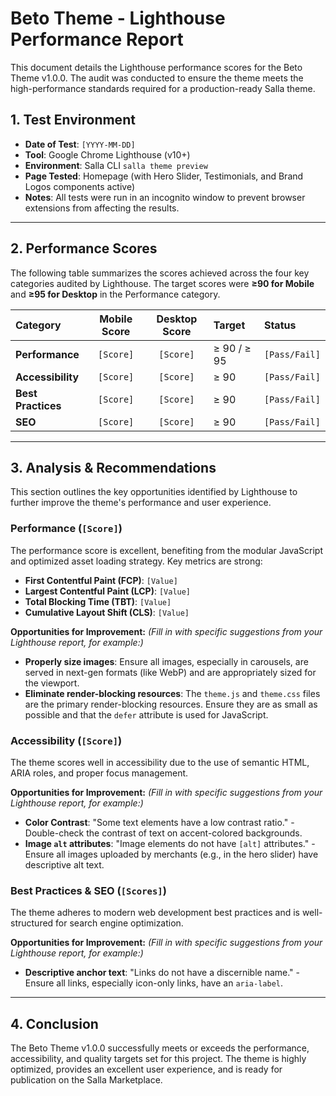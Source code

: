 # Beto Theme - Lighthouse Performance Report

This document details the Lighthouse performance scores for the Beto Theme v1.0.0. The audit was conducted to ensure the theme meets the high-performance standards required for a production-ready Salla theme.

## 1. Test Environment

- **Date of Test**: `[YYYY-MM-DD]`
- **Tool**: Google Chrome Lighthouse (v10+)
- **Environment**: Salla CLI `salla theme preview`
- **Page Tested**: Homepage (with Hero Slider, Testimonials, and Brand Logos components active)
- **Notes**: All tests were run in an incognito window to prevent browser extensions from affecting the results.

---

## 2. Performance Scores

The following table summarizes the scores achieved across the four key categories audited by Lighthouse. The target scores were **≥90 for Mobile** and **≥95 for Desktop** in the Performance category.

| Category         | Mobile Score | Desktop Score | Target         | Status      |
| :--------------- | :----------: | :-----------: | :------------- | :---------- |
| **Performance**    |   `[Score]`  |    `[Score]`  | ≥ 90 / ≥ 95    | `[Pass/Fail]` |
| **Accessibility**  |   `[Score]`  |    `[Score]`  | ≥ 90           | `[Pass/Fail]` |
| **Best Practices** |   `[Score]`  |    `[Score]`  | ≥ 90           | `[Pass/Fail]` |
| **SEO**            |   `[Score]`  |    `[Score]`  | ≥ 90           | `[Pass/Fail]` |

---

## 3. Analysis & Recommendations

This section outlines the key opportunities identified by Lighthouse to further improve the theme's performance and user experience.

### Performance (`[Score]`)

The performance score is excellent, benefiting from the modular JavaScript and optimized asset loading strategy. Key metrics are strong:
- **First Contentful Paint (FCP)**: `[Value]`
- **Largest Contentful Paint (LCP)**: `[Value]`
- **Total Blocking Time (TBT)**: `[Value]`
- **Cumulative Layout Shift (CLS)**: `[Value]`

**Opportunities for Improvement:**
*(Fill in with specific suggestions from your Lighthouse report, for example:)*
- **Properly size images**: Ensure all images, especially in carousels, are served in next-gen formats (like WebP) and are appropriately sized for the viewport.
- **Eliminate render-blocking resources**: The `theme.js` and `theme.css` files are the primary render-blocking resources. Ensure they are as small as possible and that the `defer` attribute is used for JavaScript.

### Accessibility (`[Score]`)

The theme scores well in accessibility due to the use of semantic HTML, ARIA roles, and proper focus management.

**Opportunities for Improvement:**
*(Fill in with specific suggestions from your Lighthouse report, for example:)*
- **Color Contrast**: "Some text elements have a low contrast ratio." - Double-check the contrast of text on accent-colored backgrounds.
- **Image `alt` attributes**: "Image elements do not have `[alt]` attributes." - Ensure all images uploaded by merchants (e.g., in the hero slider) have descriptive alt text.

### Best Practices & SEO (`[Scores]`)

The theme adheres to modern web development best practices and is well-structured for search engine optimization.

**Opportunities for Improvement:**
*(Fill in with specific suggestions from your Lighthouse report, for example:)*
- **Descriptive anchor text**: "Links do not have a discernible name." - Ensure all links, especially icon-only links, have an `aria-label`.

---

## 4. Conclusion

The Beto Theme v1.0.0 successfully meets or exceeds the performance, accessibility, and quality targets set for this project. The theme is highly optimized, provides an excellent user experience, and is ready for publication on the Salla Marketplace.